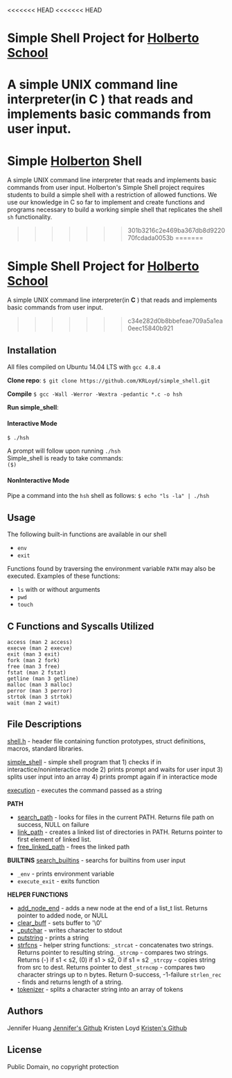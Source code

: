 <<<<<<< HEAD
<<<<<<< HEAD
# Simple Shell Project for <a href="https://www.holbertonschool.com/">Holberto School</a>
A simple UNIX command line interpreter(in **C** ) that reads and implements basic commands from user input.  
=======
# Simple <a href="https://www.holbertonschool.com/">Holberton</a> Shell
A simple UNIX command line interpreter that reads and implements basic commands from user input. 
Holberton's Simple Shell project requires students to build a simple shell with a restriction of allowed functions. 
We use our knowledge in C so far to implement and create functions and programs necessary to build a working simple shell that replicates the shell `sh` functionality.  
>>>>>>> 301b3216c2e469ba367db8d922070fcdada0053b
=======

# Simple Shell Project for <a href="https://www.holbertonschool.com/">Holberto School</a>
A simple UNIX command line interpreter(in **C** ) that reads and implements basic commands from user input.  
>>>>>>> c34e282d0b8bbefeae709a5a1ea0eec15840b921

## Installation
All files compiled on Ubuntu 14.04 LTS with `gcc 4.8.4`

**Clone repo**:
`$ git clone https://github.com/KRLoyd/simple_shell.git`

**Compile**
`$ gcc -Wall -Werror -Wextra -pedantic *.c -o hsh `

**Run simple_shell**:
#### Interactive Mode
`$ ./hsh`

A prompt will follow upon running `./hsh` <br />
Simple_shell is ready to take commands: <br />
`($)  `

#### NonInteractive Mode
Pipe a command into the `hsh` shell as follows:
`$ echo "ls -la" | ./hsh`

## Usage
The following built-in functions are available in our shell
* `env`
* `exit`

Functions found by traversing the environment variable `PATH` may also be executed.
Examples of these functions:
* `ls` with or without arguments
* `pwd`
* `touch`

## C Functions and Syscalls Utilized
```
access (man 2 access)
execve (man 2 execve)
exit (man 3 exit)
fork (man 2 fork)
free (man 3 free)
fstat (man 2 fstat)
getline (man 3 getline)
malloc (man 3 malloc)
perror (man 3 perror)
strtok (man 3 strtok)
wait (man 2 wait)
```

## File Descriptions
[shell.h](shell.h) - header file containing function prototypes, struct definitions, macros, standard libraries.

[simple_shell](simple_shell.c) - simple shell program that 1) checks if in interactice/noninteractice mode 2) prints prompt and waits for user input 3) splits user input into an array 4) prints prompt again if in interactice mode

[execution](execution.c) - executes the command passed as a string

**PATH**
- [search_path](search_path.c) - looks for files in the current PATH. Returns file path on success, NULL on failure
- [link_path](link_path.c) - creates a linked list of directories in PATH. Returns pointer to first element of linked list.
- [free_linked_path](free_linked_path.c) - frees the linked path

**BUILTINS**
[search_builtins](search_builtins.c) - searchs for builtins from user input
- `_env` - prints environment variable
- `execute_exit` - exits function

**HELPER FUNCTIONS**
- [add_node_end](add_node_end.c) - adds a new node at the end of a list_t list. Returns pointer to added node, or NULL
- [clear_buff](clear_buff.c) - sets buffer to '\0'
- [_putchar](_putchar.c) - writes character to stdout
- [putstring](putstring.c) - prints a string
- [strfcns](strfcns.c) - helper string functions:
  `_strcat` - concatenates two strings. Returns pointer to resulting string.
  `_strcmp` - compares two strings. Returns (-) if s1 < s2, (0) if s1 > s2, 0 if s1 = s2
  `_strcpy` - copies string from src to dest. Returns pointer to dest
  `_strncmp` - compares two character strings up to n bytes. Return 0-success, -1-failure
  `strlen_rec` - finds and returns length of a string.
- [tokenizer](tokenizer.c) - splits a character string into an array of tokens

## Authors
Jennifer Huang      <a href='https://github.com/jhuang10123'>Jennifer's Github</a>
Kristen Loyd        <a href='https://github.com/KRLoyd'>Kristen's Github</a>

## License
Public Domain, no copyright protection
